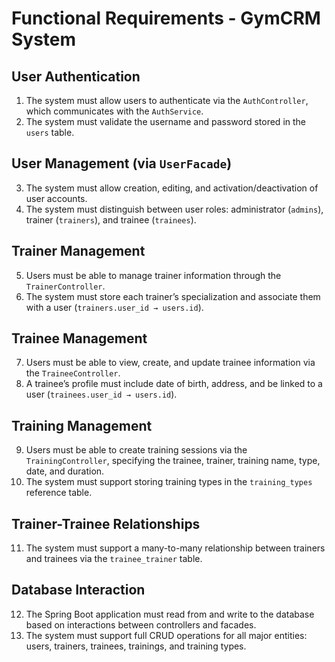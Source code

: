 # Functional Requirements - GymCRM System

## User Authentication
1. The system must allow users to authenticate via the `AuthController`, which communicates with the `AuthService`.
2. The system must validate the username and password stored in the `users` table.

## User Management (via `UserFacade`)
3. The system must allow creation, editing, and activation/deactivation of user accounts.
4. The system must distinguish between user roles: administrator (`admins`), trainer (`trainers`), and trainee (`trainees`).

## Trainer Management
5. Users must be able to manage trainer information through the `TrainerController`.
6. The system must store each trainer’s specialization and associate them with a user (`trainers.user_id → users.id`).

## Trainee Management
7. Users must be able to view, create, and update trainee information via the `TraineeController`.
8. A trainee’s profile must include date of birth, address, and be linked to a user (`trainees.user_id → users.id`).

## Training Management
9. Users must be able to create training sessions via the `TrainingController`, specifying the trainee, trainer, training name, type, date, and duration.
10. The system must support storing training types in the `training_types` reference table.

## Trainer-Trainee Relationships
11. The system must support a many-to-many relationship between trainers and trainees via the `trainee_trainer` table.

## Database Interaction
12. The Spring Boot application must read from and write to the database based on interactions between controllers and facades.
13. The system must support full CRUD operations for all major entities: users, trainers, trainees, trainings, and training types.
